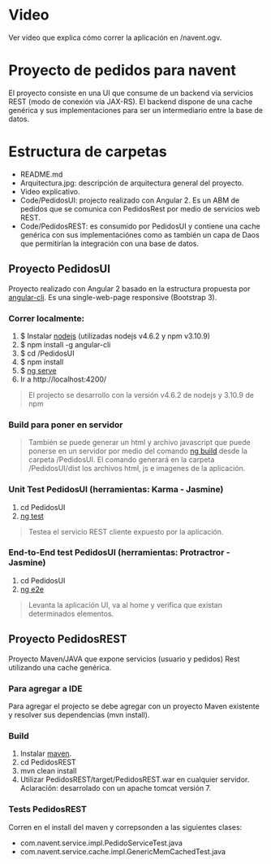 # Video
Ver video que explica cómo correr la aplicación en /navent.ogv.

# Proyecto de pedidos para navent
El proyecto consiste en una UI que consume de un backend vía servicios REST (modo de conexión vía JAX-RS). El backend dispone de una cache genérica y sus implementaciones para ser un intermediario entre la base de datos. 

# Estructura de carpetas
- README.md
- Arquitectura.jpg: descripción de arquitectura general del proyecto. 
- Video explicativo. 
- Code/PedidosUI: projecto realizado con Angular 2. Es un ABM de pedidos que se comunica con PedidosRest por medio de servicios web REST. 
- Code/PedidosREST: es consumido por PedidosUI y contiene una cache genérica con sus implementaciónes como as también un capa de Daos que permitirían la integración con una base de datos. 

## Proyecto PedidosUI
Proyecto realizado con Angular 2 basado en la estructura propuesta por [angular-cli](https://github.com/angular/angular-cli). Es una single-web-page responsive (Bootstrap 3).

### Correr localmente:
1. $ Instalar [nodejs](https://nodejs.org/en/download/) (utilizadas nodejs v4.6.2 y npm v3.10.9)
2. $ npm install -g angular-cli 
3. $ cd /PedidosUI
4. $ npm install
5. $ [ng serve](https://github.com/angular/angular-cli#generating-and-serving-an-angular2-project-via-a-development-server)
6. Ir a http://localhost:4200/
> El projecto se desarrollo con la versión v4.6.2 de nodejs y 3.10.9 de npm

### Build para poner en servidor
> También se puede generar un html y archivo javascript que puede ponerse en un servidor por medio del comando [ng build](https://github.com/angular/angular-cli#creating-a-build) desde la carpeta /PedidosUI. El comando generará en la carpeta /PedidosUI/dist los archivos html, js e imagenes de la aplicación.

### Unit Test PedidosUI (herramientas: Karma - Jasmine)
1. cd PedidosUI
2. [ng test](https://github.com/angular/angular-cli#running-unit-tests)
> Testea el servicio REST cliente expuesto por la aplicación. 

### End-to-End test PedidosUI (herramientas: Protractror - Jasmine)
1. cd PedidosUI
2. [ng e2e](https://github.com/angular/angular-cli#running-end-to-end-tests)
> Levanta la aplicación UI, va al home y verifica que existan determinados elementos. 

## Proyecto PedidosREST
Proyecto Maven/JAVA que expone servicios (usuario y pedidos) Rest utilizando una cache genérica. 

### Para agregar a IDE
Para agregar el projecto se debe agregar con un proyecto Maven existente y resolver sus dependencias (mvn install).

### Build
1. Instalar [maven](https://maven.apache.org/download.cgi).
2. cd PedidosREST
3. mvn clean install
4. Utilizar PedidosREST/target/PedidosREST.war en cualquier servidor. Aclaración: desarrolado con un apache tomcat versión 7. 

### Tests PedidosREST
Corren en el install del maven y correpsonden a las siguientes clases:
- com.navent.service.impl.PedidoServiceTest.java
- com.navent.service.cache.impl.GenericMemCachedTest.java
